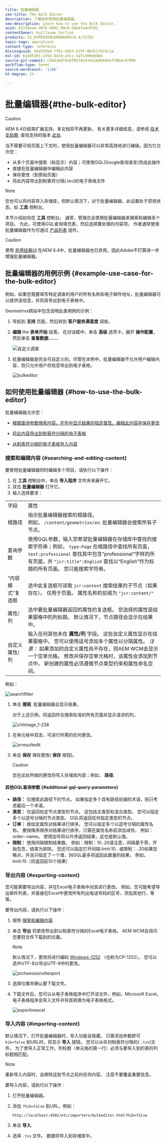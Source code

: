 ```yaml
---
title: 批量编辑器
seo-title: The Bulk Editor
description: 了解如何使用批量编辑器。
seo-description: Learn how to use the Bulk Editor.
uuid: 65158ea4-d0fb-4992-99c6-d4b4fa4c87d2
contentOwner: Guillaume Carlino
products: SG_EXPERIENCEMANAGER/6.4/SITES
topic-tags: operations
content-type: reference
discoiquuid: 4da555b4-7fb2-4d55-b29f-8bd21f474c1a
exl-id: 61d85393-2764-447d-afcc-3af1d99e8dbb
source-git-commit: c5b816d74c6f02f85476d16868844f39b4c47996
workflow-type: tm+mt
source-wordcount: '1186'
ht-degree: 1%

---
```


# 批量编辑器{#the-bulk-editor}

>[!CAUTION]
>
>AEM 6.4已结束扩展支持，本文档将不再更新。 有关更多详细信息，请参阅 [技术支助期](https://helpx.adobe.com/cn/support/programs/eol-matrix.html). 查找支持的版本 [此处](https://experienceleague.adobe.com/docs/).

当不需要可视页面上下文时，使用批量编辑器可以非常高效地进行编辑，因为它允许您：

* 从多个页面中搜索（和显示）内容；可使用GQL(Google查询语言)完成此操作
* 直接在批量编辑器中编辑此内容
* 保存更改（到原始页面）
* 将此内容导出到制表符分隔(.tsv)的电子表格文件

>[!NOTE]
>
>您也可以将内容导入存储库，但默认情况下，对于批量编辑器，此设置处于禁用状态，如 **工具** 控制台。

本节介绍如何在 **工具** 控制台。 通常，管理员会使用批量编辑器来搜索和编辑多个项目。 为此，可使用GQL查询填充表，然后选择要处理的内容项。 作者通常使用批量编辑器作为可通过 [产品列表](/help/sites-authoring/default-components.md) 组件。

>[!CAUTION]
>
>使用 [弃用经典UI](/help/release-notes/deprecated-removed-features.md) 在AEM 6.4中，批量编辑器也已弃用，因此Adobe不打算进一步增强批量编辑器。

## 批量编辑器的用例示例 {#example-use-case-for-the-bulk-editor}

例如，如果您需要填写特定调查的用户的所有名称和电子邮件地址，批量编辑器可以提供该信息，并将其导出到电子表格中。

Geometrixx网站中包含说明此类用例的示例：

1. 导航到 **支持** 页面，然后转到 **客户服务满意度** 调查。
1. **编辑** the **表单开始** 段落。 在对话框中，单击 **高级** 选项卡，展开 **操作配置**，然后单击 **查看数据……**.

   ![自定义调查](assets/custsatsurvey.png)

1. 批量编辑器是完全可自定义的。尽管在本例中，批量编辑器不允许用户编辑内容，但只允许用户将信息导出到电子表格。

   ![bulkeditor](assets/bulkeditor.png)

## 如何使用批量编辑器 {#how-to-use-the-bulk-editor}

批量编辑器允许您：

* [根据查询参数搜索内容，在列中显示结果的指定属性，编辑此内容并保存更改](#searching-and-editing-content)
* [将此内容导出到制表符分隔的电子表格](#exporting-content)

* [从制表符分隔的电子表格导入内容](#importing-content)

### 搜索和编辑内容 {#searching-and-editing-content}

要使用批量编辑器同时编辑多个项目，请执行以下操作：

1. 在 **工具** 控制台中，单击 **导入程序** 文件夹来展开它。
1. 双击 **批量编辑器** 打开它。
1. 输入选择要求：

<table> 
 <tbody> 
  <tr> 
   <td>字段</td> 
   <td>属性</td> 
  </tr> 
  <tr> 
   <td>根路径</td> 
   <td>指示批量编辑器搜索的根路径。<br /> 例如， <code>/content/geometrixx/en</code>. 批量编辑器会搜索所有子节点。</td> 
  </tr> 
  <tr> 
   <td>查询参数</td> 
   <td>使用GQL参数，输入您希望批量编辑器在存储库中查找的搜索字符串；例如， <code>type:Page</code> 在根路径中查找所有页面， <code>text:professional</code> 查找其中包含“professional”字样的所有页面，并 <code>"jcr:title":English</code> 查找以“English”作为标题的所有页面。 您只能搜索字符串。</td> 
  </tr> 
  <tr> 
   <td>“内容模式”复选框</td> 
   <td>选中此复选框可读取 <code>jcr:content</code> 搜索结果的子节点（如果存在）。 仅用于页面。 属性名称的前缀为 <code>"jcr:content/"</code></td> 
  </tr> 
  <tr> 
   <td>属性/列</td> 
   <td>选中要批量编辑器返回的属性的复选框。 您选择的属性是结果窗格中的列标题。 默认情况下，节点路径会显示在结果中。</td> 
  </tr> 
  <tr> 
   <td>自定义属性/列</td> 
   <td>输入任何其他未在 <strong>属性/列</strong> 字段。 这些自定义属性显示在结果窗格中。 您可以使用逗号添加多个属性以分隔属性。 <i>注意：</i> 如果添加的自定义属性尚不存在，则AEM WCM会显示一个空单元格。 修改并保存空单元格时，该属性会添加到节点中。 新创建的属性必须遵循节点类型约束和属性命名空间。</td> 
  </tr> 
 </tbody> 
</table>

例如：

![searchfilter](assets/searchfilter.png)

1. 单击 **搜索**. 批量编辑器会显示结果。

   对于上述示例，将返回符合搜索标准的所有页面并显示请求的列。

   ![chlimage_1-238](assets/chlimage_1-238.png)

1. 在单元格中双击，可进行所需的任何更改。

   ![srresultedit](assets/srchresultedit.png)

1. 单击 **保存** 保存更改( **保存** 按钮)。

   >[!CAUTION]
   >
   >您在此处所做的更改将写入存储库内容；例如， **路径**.

#### 其他GQL查询参数 {#additional-gql-query-parameters}

* **路径：** 仅搜索此路径下的节点。 如果指定多个具有路径前缀的术语，则只考虑最后一个术语。
* **类型：** 仅返回给定节点类型的节点。 这包括主类型和混合类型。 您可以指定多个以逗号分隔的节点类型。 GQL将返回任何指定类型的节点。
* **订单：** 按给定属性对结果进行排序。 您可以指定多个以逗号分隔的属性名称。 要按降序顺序对结果进行排序，只需在属性名称前添加减号。 例如：order:-name。 使用加号将以升序返回结果，这也是默认值。
* **限制：** 使用间隔限制结果数。 例如：限制：10..20请注意，间隔基于零，开始包含，结束为排除。 您还可以指定打开间隔:limit:10.. 或限制：..20如果忽略点，并且只指定了一个值，则GQL最多将返回此数量的结果。 例如，limit:10（将返回前10个结果）

### 导出内容 {#exporting-content}

您可能需要导出内容，并在Excel电子表格中对其进行更改。 例如，您可能希望导出邮件列表，并直接在Excel中更改所有列出电话号码的区号，添加其他行，等等。

要导出内容，请执行以下操作：

1. 按照 [搜索和编辑内容](#searching-and-editing-content).
1. 单击 **导出** 将更改导出到以制表符分隔的Excel电子表格。 AEM WCM会询问您要将文件下载到的位置。

   >[!NOTE]
   >
   >默认情况下，更改将进行编码 [Windows-1252](https://en.wikipedia.org/wiki/Windows-1252) （也称为CP-1252）。 您可以选中UTF-8以导出UTF-8中的更改。

   ![srchsessionultexport](assets/srchrsesultexport.png)

1. 选择位置并确认要下载文件。
1. 下载文件后，您可以从电子表格程序中打开该文件，例如，Microsoft Excel。 电子表格程序会导入文件并将其转换为电子表格格式。

   ![exportinexcel](assets/exportinexcel.png)

### 导入内容 {#importing-content}

默认情况下，打开批量编辑器时，导入功能会隐藏。 只需添加参数即可 `hib=false` 到URL时，将显示 **导入** 按钮。 您可以从任何制表符分隔的( `.tsv`)文件。 为了使导入正常工作，列标题（单元格的第一行）必须与要导入到的表的列标题相匹配。

>[!NOTE]
>
>重新导入内容时，会擦除这些节点之前的任何内容。 注意不要覆盖重要信息。

要导入内容，请执行以下操作：

1. 打开批量编辑器。
1. 添加 `?hib=false` 到URL，例如：

   `http://localhost:4502/etc/importers/bulkeditor.html?hib=false`

1. 单击 **导入**.
1. 选择 `.tsv` 文件。 数据将导入到存储库中。
